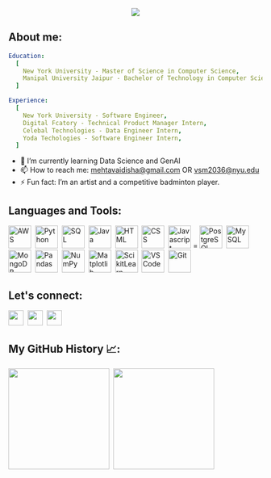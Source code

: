 <!-- THIS README FILE IS DESIGNED USING: https://dev.to/thepiyushmalhotra/how-to-design-an-attractive-github-profile-readme-1ppg-->




<!-- Intro GIF: https://github.com/kyechan99/capsule-render?tab=readme-ov-file#how-to-use -->
<p align="center">
  <img src="https://capsule-render.vercel.app/api?type=waving&reversal=true&color=F67280&height=300&section=header&text=Hey,%20I'm%20Vaidisha%20Mehta&desc=Data%20Engineer%20||%20Software%20Engineer%20||%20NYU%20Alum%20||%20🐍%20Pythoneer%20||%20🤖AI%20Enthusiast&descSize=15&fontColor=f7f5f5&animation=fadeIn&fontSize=50&fontAlignY=30"/>
</p>
<!--%20||%20Software%20Engineer%20||%20NYU%20Alum%20Data%20Engineering%20Data%20Science%20and%20GenAI%20Enthusiast%20Pythoneer%20Tech%20Enthusiast
Machine Learning Engineer @ CVS Health || Masters @NYU || Machine Learning @ CVS Health || Beta Student Partner @microsoft || 🤖 Machine Learning, Deep Learning and Data Science Enthusiast ||🐍 Pythoneer || Love exploring Tech!-->

<!-- **VaidishaMehta/VaidishaMehta** is a ✨ _special_ ✨ repository because its `README.md` (this file) appears on your GitHub profile.
Here are some ideas to get you started:

- 🔭 I’m currently working on ...
- 🌱 I’m currently learning Data Science and GenAI
- 👯 I’m looking to collaborate on ...
- 🤔 I’m looking for help with ...
- 💬 Ask me about ...
- 📫 How to reach me: mehtavaidisha@gmail.com OR vsm2036@nyu.edu
- 😄 Pronouns: She/Her
- ⚡ Fun fact: I’m an artist and a competitive badminton player.
-->
## About me:  

```yaml
Education:
  [
    New York University - Master of Science in Computer Science,
    Manipal University Jaipur - Bachelor of Technology in Computer Science,
  ]

Experience:
  [
    New York University - Software Engineer,
    Digital Fcatory - Technical Product Manager Intern,
    Celebal Technologies - Data Engineer Intern,
    Yoda Techologies - Software Engineer Intern,
  ]
```
- 🌱 I’m currently learning Data Science and GenAI
- 📫 How to reach me: mehtavaidisha@gmail.com OR vsm2036@nyu.edu
- ⚡ Fun fact: I’m an artist and a competitive badminton player.


## Languages and Tools:
<!-- Programming Icons: https://devicon.dev/ -->
<p align="left">
<a href="https://aws.amazon.com/" target="_blank"><img src="https://cdn.jsdelivr.net/gh/devicons/devicon@latest/icons/amazonwebservices/amazonwebservices-plain-wordmark.svg" alt="AWS" width="45" height="45"/></a>&nbsp;
<a href="https://www.python.org/" target="_blank"><img src="https://cdn.jsdelivr.net/gh/devicons/devicon@latest/icons/python/python-original.svg" alt="Python" width="45" height="45"/></a>&nbsp;
<a href="https://azure.microsoft.com/en-us/products/azure-sql/" target="_blank"><img src="https://cdn.jsdelivr.net/gh/devicons/devicon@latest/icons/azuresqldatabase/azuresqldatabase-original.svg" alt="SQL" width="45" height="45"/></a>&nbsp;
<a href="https://www.java.com/" target="_blank"><img src="https://cdn.jsdelivr.net/gh/devicons/devicon@latest/icons/java/java-original.svg" alt="Java" width="45" height="45"/></a>&nbsp;
<a href="https://developer.mozilla.org/en-US/docs/Web/HTML" target="_blank"><img src="https://cdn.jsdelivr.net/gh/devicons/devicon@latest/icons/html5/html5-original-wordmark.svg" alt="HTML" width="45" height="45"/></a>&nbsp;
<a href="https://developer.mozilla.org/en-US/docs/Web/CSS" target="_blank"><img src="https://cdn.jsdelivr.net/gh/devicons/devicon@latest/icons/css3/css3-original-wordmark.svg" alt="CSS" width="45" height="45"/></a>&nbsp;
<a href="https://developer.mozilla.org/en-US/docs/Web/JavaScript" target="_blank"><img src="https://cdn.jsdelivr.net/gh/devicons/devicon@latest/icons/javascript/javascript-original.svg" alt="Javascript" width="45" height="45"/></a>&nbsp;=
<a href="https://www.postgresql.org/" target="_blank"><img src="https://cdn.jsdelivr.net/gh/devicons/devicon@latest/icons/postgresql/postgresql-original-wordmark.svg" alt="PostgreSQL" width="45" height="45"/></a>&nbsp;
<a href="https://www.mysql.com/" target="_blank"><img src="https://cdn.jsdelivr.net/gh/devicons/devicon@latest/icons/mysql/mysql-original-wordmark.svg" alt="MySQL" width="45" height="45"/></a>&nbsp;
<a href="https://www.mongodb.com/" target="_blank"><img src="https://cdn.jsdelivr.net/gh/devicons/devicon@latest/icons/mongodb/mongodb-original-wordmark.svg" alt="MongoDB" width="45" height="45"/></a>&nbsp;
<a href="https://pandas.pydata.org/" target="_blank"><img src="https://cdn.jsdelivr.net/gh/devicons/devicon@latest/icons/pandas/pandas-original-wordmark.svg" alt="Pandas" width="45" height="45"/></a>&nbsp;
<a href="https://numpy.org/" target="_blank"><img src="https://cdn.jsdelivr.net/gh/devicons/devicon@latest/icons/numpy/numpy-original-wordmark.svg" alt="NumPy" width="45" height="45"/></a>&nbsp;
<a href="https://matplotlib.org/" target="_blank"><img src="https://cdn.jsdelivr.net/gh/devicons/devicon@latest/icons/matplotlib/matplotlib-plain-wordmark.svg" alt="Matplotlib" width="45" height="45"/></a>&nbsp;
<a href="https://scikit-learn.org/" target="_blank"><img src="https://cdn.jsdelivr.net/gh/devicons/devicon@latest/icons/scikitlearn/scikitlearn-original.svg" alt="ScikitLearn" width="45" height="45"/></a>&nbsp;
<a href="https://code.visualstudio.com/" target="_blank"><img src="https://cdn.jsdelivr.net/gh/devicons/devicon@latest/icons/vscode/vscode-original.svg" alt="VSCode" width="45" height="45"/></a>&nbsp;
<a href="https://git-scm.com/" target="_blank"><img src="https://cdn.jsdelivr.net/gh/devicons/devicon@latest/icons/git/git-original.svg" alt="Git" width="45" height="45"/></a>&nbsp;

</p>


## Let's connect:
<!-- Icons of social media -->
<!-- LinkedIn Icon image: https://www.iconfinder.com/search/icons?family=social-media-104 -->
<!-- LeetCode Icon image: https://www.iconfinder.com/search/icons?family=social-media-104 -->
<!-- Medium Icon image: https://icons8.com/icons/set/medium -->
<a href="https://www.linkedin.com/in/vaidisha-mehta/"><img height="30" src="https://github.com/user-attachments/assets/f19b6b31-c507-48ff-b073-9b2ff32c6fe8"/></a>&nbsp;
<a href="https://leetcode.com/u/mvaidisha/"><img height="30" src="https://upload.vectorlogo.zone/logos/leetcode/images/87a6ef2b-56e7-42de-b43f-d9db8e40734e.svg"/></a>&nbsp;
<a href="https://medium.com/@mehtavaidisha"><img height="30" src="https://img.icons8.com/?size=50&id=InFPHXxpBdjV&format=png&color=000000"/></a>&nbsp;

## My GitHub History 📈:
<!--STATS -->
<!-- Language stats: https://github.com/anuraghazra/github-readme-stats -->
<!-- GutHub Stats: https://github.com/anuraghazra/github-readme-stats --> 
<a href="https://github.com/VaidishaMehta/github-readme-stats"><img height=200 align="center" src="https://github-readme-stats.vercel.app/api/top-langs/?username=VaidishaMehta&layout=compact" /></a>&nbsp;
<a href="https://github.com/VaidishaMehta/github-readme-stats"><img height=200 align="center" src="https://github-readme-stats.vercel.app/api?username=VaidishaMehta&theme=dracula" /></a>

<!-- Snake Game 
![Snake animation](https://github.com/VaidishaMehta/VaidishaMehta/blob/output/github-contribution-grid-snake.svg)
-- >
